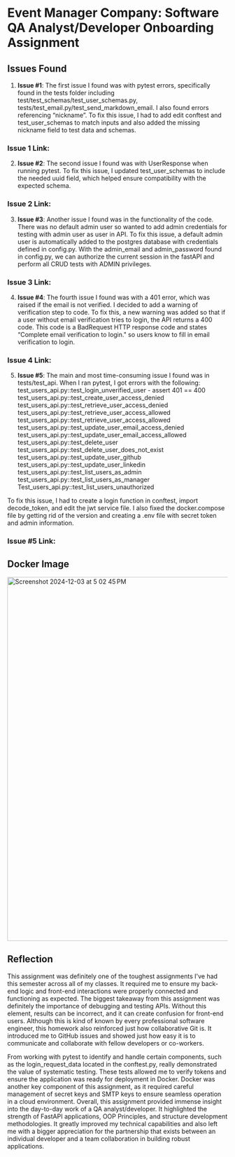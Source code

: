 # Event Manager Company: Software QA Analyst/Developer Onboarding Assignment


## Issues Found

1. **Issue #1**: The first issue I found was with pytest errors, specifically found in the tests folder including test/test_schemas/test_user_schemas.py,  tests/test_email.py/test_send_markdown_email. I also found errors referencing “nickname”. To fix this issue, I had to add edit conftest and test_user_schemas to match inputs and also added the missing nickname field to test data and schemas. 

### Issue 1 Link: 

2. **Issue #2**: The second issue I found was with UserResponse when running pytest. To fix this issue, I updated test_user_schemas to include the needed uuid field, which helped ensure compatibility with the expected schema.

### Issue 2 Link: 

3. **Issue #3**: Another issue I found was in the functionality of the code. There was no default admin user so wanted to add admin credentials for testing with admin user as user in API. To fix this issue, a default admin user is automatically added to the postgres database with credentials defined in config.py. With the admin_email and admin_password found in config.py, we can authorize the current session in the fastAPI and perform all CRUD tests with ADMIN privileges.

### Issue 3 Link:

4. **Issue #4**: The fourth issue I found was with a 401 error, which was raised if the email is not verified. I decided to add a warning of verification step to code. To fix this, a new warning was added so that if a user without email verification tries to login, the API returns a 400 code. This code is a BadRequest HTTP response code and states “Complete email verification to login." so users know to fill in email verification to login.

### Issue 4 Link: 

5. **Issue #5**: The main and most time-consuming issue I found was in tests/test_api. When I ran pytest, I got errors with the following:
test_users_api.py::test_login_unverified_user - assert 401 == 400
test_users_api.py::test_create_user_access_denied
test_users_api.py::test_retrieve_user_access_denied
test_users_api.py::test_retrieve_user_access_allowed
test_users_api.py::test_retrieve_user_access_allowed
test_users_api.py::test_update_user_email_access_denied
test_users_api.py::test_update_user_email_access_allowed
test_users_api.py::test_delete_user
test_users_api.py::test_delete_user_does_not_exist
test_users_api.py::test_update_user_github
test_users_api.py::test_update_user_linkedin
test_users_api.py::test_list_users_as_admin
test_users_api.py::test_list_users_as_manager
Test_users_api.py::test_list_users_unauthorized

To fix this issue, I had to create a login function in conftest, import decode_token, and edit the jwt service file. I also fixed the docker.compose file by getting rid of the version and creating a .env file with secret token and admin information.  

### Issue #5 Link:

## Docker Image
<img width="831" alt="Screenshot 2024-12-03 at 5 02 45 PM" src="https://github.com/user-attachments/assets/74eba59d-4a9e-4371-95cf-bb29fa681ce6">

## Reflection
This assignment was definitely one of the toughest assignments I've had this semester across all of my classes. It required me to ensure my back-end logic and front-end interactions were properly connected and functioning as expected. The biggest takeaway from this assignment was definitely the importance of debugging and testing APIs. Without this element, results can be incorrect, and it can create confusion for front-end users. Although this is kind of known by every professional software engineer, this homework also reinforced just how collaborative Git is. It introduced me to GitHub issues and showed just how easy it is to communicate and collaborate with fellow developers or co-workers. 

From working with pytest to identify and handle certain components, such as the login_request_data located in the conftest.py, really demonstrated the value of systematic testing. These tests allowed me to verify tokens and ensure the application was ready for deployment in Docker. Docker was another key component of this assignment, as it required careful management of secret keys and SMTP keys to ensure seamless operation in a cloud environment. Overall, this assignment provided immense insight into the day-to-day work of a QA analyst/developer. It highlighted the strength of FastAPI applications, OOP Principles, and structure development methodologies. It greatly improved my technical capabilities and also left me with a bigger appreciation for the partnership that exists between an individual developer and a team collaboration in building robust applications.
